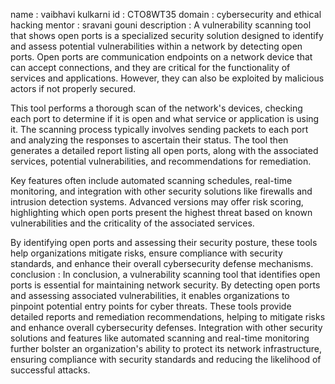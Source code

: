name : vaibhavi kulkarni
id : CTO8WT35
domain : cybersecurity and ethical hacking
mentor : sravani gouni
description : A vulnerability scanning tool that shows open ports is a specialized security solution designed to identify and assess potential vulnerabilities within a network by detecting open ports. Open ports are communication endpoints on a network device that can accept connections, and they are critical for the functionality of services and applications. However, they can also be exploited by malicious actors if not properly secured.

This tool performs a thorough scan of the network's devices, checking each port to determine if it is open and what service or application is using it. The scanning process typically involves sending packets to each port and analyzing the responses to ascertain their status. The tool then generates a detailed report listing all open ports, along with the associated services, potential vulnerabilities, and recommendations for remediation.

Key features often include automated scanning schedules, real-time monitoring, and integration with other security solutions like firewalls and intrusion detection systems. Advanced versions may offer risk scoring, highlighting which open ports present the highest threat based on known vulnerabilities and the criticality of the associated services.

By identifying open ports and assessing their security posture, these tools help organizations mitigate risks, ensure compliance with security standards, and enhance their overall cybersecurity defense mechanisms.
conclusion : In conclusion, a vulnerability scanning tool that identifies open ports is essential for maintaining network security. By detecting open ports and assessing associated vulnerabilities, it enables organizations to pinpoint potential entry points for cyber threats. These tools provide detailed reports and remediation recommendations, helping to mitigate risks and enhance overall cybersecurity defenses. Integration with other security solutions and features like automated scanning and real-time monitoring further bolster an organization's ability to protect its network infrastructure, ensuring compliance with security standards and reducing the likelihood of successful attacks.

